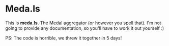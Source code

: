 Meda.ls
=======
This is **meda.ls**. The Medal aggregator (or however you spell that). I'm not going to provide any documentation, so you'll have to work it out yourself :)

PS: The code is horrible, we threw it together in 5 days!
